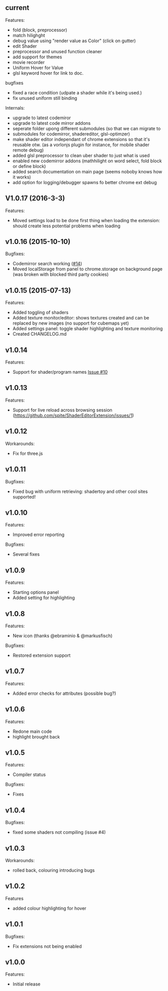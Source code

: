 ## current

Features:
- fold (block, preprocessor)
- match hilighght
- debug value using "render value as Color" (click on gutter)
- edit Shader
- preprocessor and unused function cleaner
- add support for themes
- movie recorder
- Uniform Hover for Value
- glsl keyword hover for link to doc.

bugfixes
- fixed a race condition (udpate a shader while it's being used.)
- fix unused uniform still binding

Internals:
- upgrade to latest codemiror
- upgrade to latest code mirror addons
- seperate folder upong different submodules (so that we can migrate to
- submodules for codemirror, shadereditor, glsl-optimzer)
- make shader editor independant of chrome extensions so that it's
 reusable otw. (as a vorlonjs plugin for instance, for mobile shader
 remote debug)
- added glsl preprocessor to clean uber shader to just what is used
- enabled new codemirror addons (mathhilight on word select, fold block
 or define block)
- added search documentation on main page (seems noboby knows how it
 works)
 - add option for logging/debugger spawns fo better chrome ext debug


## V1.0.17 (2016-3-3)

Features:

- Moved settings load to be done first thing when loading the extension: should create less potential problems when loading

## v1.0.16 (2015-10-10)

Bugfixes:

 - Codemirror search working ([#14](https://github.com/spite/ShaderEditorExtension/issues/14))
 - Moved localStorage from panel to chrome.storage on background page (was broken with blocked third party cookies)
 
## v1.0.15 (2015-07-13)

Features:

 - Added toggling of shaders
 - Added texture monitor/editor: shows textures created and can be replaced by new images (no support for cubemaps yet)
 - Added settings panel: toggle shader highlighting and texture monitoring
 - Created CHANGELOG.md

## v1.0.14 

Features:

 - Support for shader/program names [Issue #10](https://github.com/spite/ShaderEditorExtension/issues/10)

## v1.0.13 

Features:

 - Support for live reload across browsing session (https://github.com/spite/ShaderEditorExtension/issues/1)

## v1.0.12 

Workarounds:

 - Fix for three.js

## v1.0.11 

Bugfixes:

 - Fixed bug with uniform retrieving: shadertoy and other cool sites supported!
 
## v1.0.10 

Features:
 - Improved error reporting

Bugfixes:
 - Several fixes

## v1.0.9 

Features:

 - Starting options panel
 - Added setting for highlighting

## v1.0.8 

Features:

 - New icon (thanks @ebraminio & @markusfisch)

Bugfixes:

 - Restored extension support

## v1.0.7 

Features:

 - Added error checks for attributes (possible bug?)
 
## v1.0.6 

Features:

 - Redone main code
 - highlight brought back

## v1.0.5 

Features:

 - Compiler status
  
Bugfixes:

 - Fixes
 
## v1.0.4 

Bugfixes:

 - fixed some shaders not compiling (issue #4)

## v1.0.3 

Workarounds:

 - rolled back, colouring introducing bugs

## v1.0.2 

Features

 - added colour highlighting for hover

## v1.0.1 

Bugfixes:

 - Fix extensions not being enabled 

## v1.0.0 

Features:

 - Initial release
